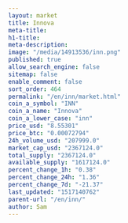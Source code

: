 ```yaml
---
layout: market
title: Innova
meta-title: 
h1-title: 
meta-description: 
image: "/media/14913536/inn.png"
published: true
allow_search_engine: false
sitemap: false
enable_comment: false
sort_order: 464
permalink: "/en/inn/market.html"
coin_a_symbol: "INN"
coin_a_name: "Innova"
coin_a_lower_case: "inn"
price_usd: "8.55301"
price_btc: "0.00072794"
24h_volume_usd: "207999.0"
market_cap_usd: "2367124.0"
total_supply: "2367124.0"
available_supply: "1617124.0"
percent_change_1h: "0.38"
percent_change_24h: "1.36"
percent_change_7d: "-21.37"
last_updated: "1517140762"
parent-url: "/en/inn/"
author: Sam
---
```


